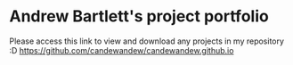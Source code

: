# Andrew Bartlett's project portfolio
Please access this link to view and download any projects in my repository :D 
https://github.com/candewandew/candewandew.github.io
